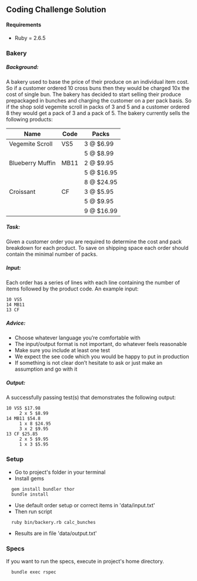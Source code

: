 ## Coding Challenge Solution
#### Requirements
- Ruby = 2.6.5

### Bakery

##### Background:
A bakery used to base the price of their produce on an individual item cost. So if a customer ordered 10 cross buns then they would be charged 10x the cost of single bun. The bakery has decided to start selling their produce prepackaged in bunches and charging the customer on a per pack basis. So if the shop sold vegemite scroll in packs of 3 and 5 and a customer ordered 8 they would get a pack of 3 and a pack of 5. The bakery currently sells the following products:

|Name |  Code | Packs  |
|---|---|---|
|  Vegemite Scroll  |  VS5  |  3 @ $6.99  |
|   |   |  5 @ $8.99  |
|  Blueberry Muffin  |  MB11  | 2 @ $9.95  |
|   |   |  5 @ $16.95  |
|   |   |  8 @ $24.95  |
|  Croissant  |  CF  |  3 @ $5.95  |
|   |   |  5 @ $9.95   |
|   |   |  9 @ $16.99  |

##### Task:
Given a customer order you are required to determine the cost and pack breakdown for each product. To save on shipping space each order should contain the minimal number of packs.

##### Input:
Each order has a series of lines with each line containing the number of items followed by the product code. An example input:
```
10 VS5
14 MB11
13 CF
```

##### Advice:
- Choose whatever language you’re comfortable with
- The input/output format is not important, do whatever feels reasonable
- Make sure you include at least one test
- We expect the see code which you would be happy to put in production
- If something is not clear don’t hesitate to ask or just make an assumption and go with it

##### Output:
A successfully passing test(s) that demonstrates the following output:
```
10 VS5 $17.98
     2 x 5 $8.99 
14 MB11 $54.8
     1 x 8 $24.95
     3 x 2 $9.95
13 CF $25.85
     2 x 5 $9.95 
     1 x 3 $5.95
```

### Setup
- Go to project's folder in your terminal
- Install gems
```
  gem install bundler thor
  bundle install
``` 
- Use default order setup or correct items in 'data/input.txt' 
- Then run script
``` 
  ruby bin/backery.rb calc_bunches
``` 
- Results are in file 'data/output.txt'

### Specs
If you want to run the specs, execute in project's home directory.
```
  bundle exec rspec
```
